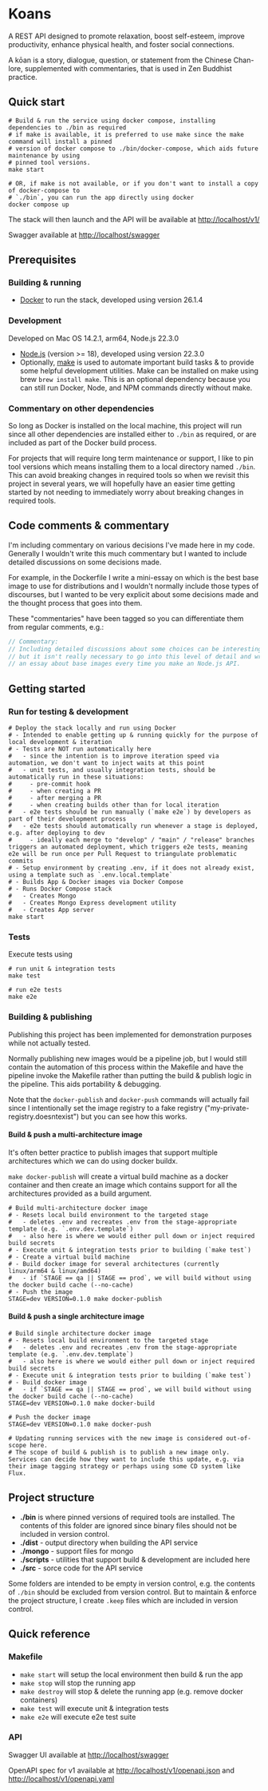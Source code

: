 # Koans

A REST API designed to promote relaxation, boost self-esteem, improve productivity, enhance physical health, and foster social connections.

A kōan is a story, dialogue, question, or statement from the Chinese Chan-lore, supplemented with commentaries, that is used in Zen Buddhist practice.

## Quick start

```shell
# Build & run the service using docker compose, installing dependencies to ./bin as required
# if make is available, it is preferred to use make since the make command will install a pinned
# version of docker compose to ./bin/docker-compose, which aids future maintenance by using
# pinned tool versions.
make start

# OR, if make is not available, or if you don't want to install a copy of docker-compose to
# `./bin`, you can run the app directly using docker
docker compose up
```

The stack will then launch and the API will be available at <http://localhost/v1/>

Swagger available at <http://localhost/swagger>

## Prerequisites

### Building & running

- [Docker](https://docs.docker.com/engine/install/) to run the stack, developed using version 26.1.4

### Development

Developed on Mac OS 14.2.1, arm64, Node.js 22.3.0

- [Node.js](https://nodejs.org/en/learn/getting-started/how-to-install-nodejs) (version >= 18), developed using version 22.3.0
- Optionally, [make](https://www.gnu.org/software/make/) is used to automate important build tasks & to provide some helpful development utilities. Make can be installed on make using brew `brew install make`. This is an optional dependency because you can still run Docker, Node, and NPM commands directly without make.

### Commentary on other dependencies

So long as Docker is installed on the local machine, this project will run since all other dependencies are installed either to `./bin` as required, or are included as part of the Docker build process.

For projects that will require long term maintenance or support, I like to pin tool versions which means installing them to a local directory named `./bin`. This can avoid breaking changes in required tools so when we revisit this project in several years, we will hopefully have an easier time getting started by not needing to immediately worry about breaking changes in required tools.

## Code comments & commentary

I'm including commentary on various decisions I've made here in my code. Generally I wouldn't write this much commentary but I wanted to include detailed discussions on some decisions made.

For example, in the Dockerfile I write a mini-essay on which is the best base image to use for distributions and I wouldn't normally include those types of discourses, but I wanted to be very explicit about some decisions made and the thought process that goes into them.

These "commentaries" have been tagged so you can differentiate them from regular comments, e.g.:

```js
// Commentary:
// Including detailed discussions about some choices can be interesting, 
// but it isn't really necessary to go into this level of detail and write
// an essay about base images every time you make an Node.js API.
```

## Getting started

### Run for testing & development

```shell
# Deploy the stack locally and run using Docker
# - Intended to enable getting up & running quickly for the purpose of local development & iteration
# - Tests are NOT run automatically here
#   - since the intention is to improve iteration speed via automation, we don't want to inject waits at this point
#   - unit tests, and usually integration tests, should be automatically run in these situations:
#     - pre-commit hook
#     - when creating a PR
#     - after merging a PR 
#     - when creating builds other than for local iteration
#   - e2e tests should be run manually (`make e2e`) by developers as part of their development process
#   - e2e tests should automatically run whenever a stage is deployed, e.g. after deploying to dev
#     - ideally each merge to "develop" / "main" / "release" branches triggers an automated deployment, which triggers e2e tests, meaning e2e will be run once per Pull Request to triangulate problematic commits
# - Setup environment by creating .env, if it does not already exist, using a template such as `.env.local.template`
# - Builds App & Docker images via Docker Compose
# - Runs Docker Compose stack
#   - Creates Mongo
#   - Creates Mongo Express development utility
#   - Creates App server
make start
```

### Tests

Execute tests using

```shell
# run unit & integration tests
make test

# run e2e tests
make e2e
```

### Building & publishing

Publishing this project has been implemented for demonstration purposes while not actually tested.

Normally publishing new images would be a pipeline job, but I would still contain the automation of this process within the Makefile and have the pipeline invoke the Makefile rather than putting the build & publish logic in the pipeline. This aids portability & debugging.

Note that the `docker-publish` and `docker-push` commands will actually fail since I intentionally set the image registry to a fake registry ("my-private-registry.doesntexist") but you can see how this works.

#### Build & push a multi-architecture image

It's often better practice to publish images that support multiple architectures which we can do using docker buildx.

`make docker-publish` will create a virtual build machine as a docker container and then create an image which contains support for all the architectures provided as a build argument.

```shell
# Build multi-architecture docker image
# - Resets local build environment to the targeted stage
#   - deletes .env and recreates .env from the stage-appropriate template (e.g. `.env.dev.template`)
#   - also here is where we would either pull down or inject required build secrets
# - Execute unit & integration tests prior to building (`make test`)
# - Create a virtual build machine
# - Build docker image for several architectures (currently linux/arm64 & linux/amd64)
#   - if `STAGE == qa || STAGE == prod`, we will build without using the docker build cache (--no-cache)
# - Push the image
STAGE=dev VERSION=0.1.0 make docker-publish
```

#### Build & push a single architecture image

```shell
# Build single architecture docker image
# - Resets local build environment to the targeted stage
#   - deletes .env and recreates .env from the stage-appropriate template (e.g. `.env.dev.template`)
#   - also here is where we would either pull down or inject required build secrets
# - Execute unit & integration tests prior to building (`make test`)
# - Build docker image
#   - if `STAGE == qa || STAGE == prod`, we will build without using the docker build cache (--no-cache)
STAGE=dev VERSION=0.1.0 make docker-build

# Push the docker image
STAGE=dev VERSION=0.1.0 make docker-push

# Updating running services with the new image is considered out-of-scope here.
# The scope of build & publish is to publish a new image only. Services can decide how they want to include this update, e.g. via their image tagging strategy or perhaps using some CD system like Flux.
```

## Project structure

- **./bin** is where pinned versions of required tools are installed. The contents of this folder are ignored since binary files should not be included in version control.
- **./dist** - output directory when building the API service
- **./mongo** - support files for mongo
- **./scripts** - utilities that support build & development are included here
- **./src** - sorce code for the API service

Some folders are intended to be empty in version control, e.g. the contents of `./bin` should be excluded from version control. But to maintain & enforce the project structure, I create `.keep` files which are included in version control.

## Quick reference

### Makefile

- `make start` will setup the local environment then build & run the app
- `make stop` will stop the running app
- `make destroy` will stop & delete the running app (e.g. remove docker containers)
- `make test` will execute unit & integration tests
- `make e2e` will execute e2e test suite

### API

Swagger UI available at <http://localhost/swagger>

OpenAPI spec for v1 available at <http://localhost/v1/openapi.json> and <http://localhost/v1/openapi.yaml>
